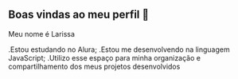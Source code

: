 ## Boas vindas ao meu perfil 💙


Meu nome é Larissa

.Estou estudando no Alura;
.Estou me desenvolvendo na linguagem JavaScript;
.Utilizo esse espaço para minha organização e compartilhamento dos meus projetos desenvolvidos
